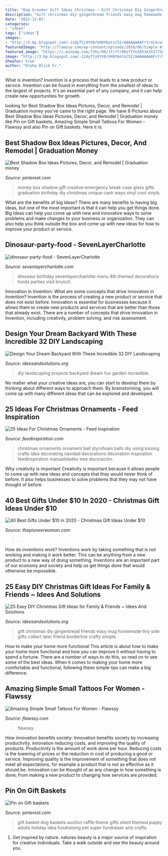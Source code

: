 ```yaml
---
title: "Dog Groomer Gift Ideas Christmas ~ Gift Christmas Diy Gingerbread Friends Easy Mug Homemade Tiny Side Gifts Collect Later Friend Borderline Crafty Simple"
description: "Gift christmas diy gingerbread friends easy mug homemade tiny side gifts collect later friend borderline crafty simple"
date: "2022-12-01"
categories:
- "ideas"
tags: ["ideas"]
images:
- "http://3.bp.blogspot.com/-i2dyf5j0YV0/VH8Y6otsC5I/AAAAAAAAFrY/VLkcw7xEvFY/s1600/Tiny-Gingerbread-House-for-Side-of-Mug.jpg"
featuredImage: "http://flawssy.com/wp-content/uploads/2016/06/Simple-Arm-Tattoo-Designs-for-Women.jpg"
featured_image: "https://i.pinimg.com/736x/90/1f/ff/901fffe10534352f756b5d981aa41bc4.jpg"
image: "http://3.bp.blogspot.com/-i2dyf5j0YV0/VH8Y6otsC5I/AAAAAAAAFrY/VLkcw7xEvFY/s1600/Tiny-Gingerbread-House-for-Side-of-Mug.jpg"
ShowToc: true
author: "Orpha Blick Sr."
---
```



What is invention?
Invention is a process that leads to a new product or service. Invention can be found in everything from the smallest of ideas to the largest of projects. It's an essential part of any company, and it can help create new opportunities for growth.

	

		
looking for Best Shadow Box Ideas Pictures, Decor, and Remodel | Graduation money you've came to the right page. We have 8 Pictures about Best Shadow Box Ideas Pictures, Decor, and Remodel | Graduation money like Pin on Gift baskets, Amazing Simple Small Tattoos For Women - Flawssy and also Pin on Gift baskets. Here it is:
		
    
## Best Shadow Box Ideas Pictures, Decor, And Remodel | Graduation Money

<img loading=lazy src="https://i.pinimg.com/originals/4d/b6/f5/4db6f5132b7ecef143c5dba375da87e8.jpg" onerror="this.onerror=null;this.src='https://tse1.mm.bing.net/th?id=OIP.TFF_vtNr_LFKLEkQo9oikQHaJ5&amp;pid=15.1';" alt="Best Shadow Box Ideas Pictures, Decor, and Remodel | Graduation money">

_Source: pinterest.com_

>money box shadow gift creative emergency break case glass gifts graduation birthday diy christmas unique cash ways vinyl cool vinyls. 

	

What are the benefits of big ideas?
There are many benefits to having big ideas, but one of the most important is that it can help you get things done. Big ideas can help you come up with new and innovative ways to solve problems and make changes to your business or organization. They can also help you think outside the box and come up with new ideas for how to improve your product or service.

    
## Dinosaur-party-food - SevenLayerCharlotte

<img loading=lazy src="https://i2.wp.com/sevenlayercharlotte.com/wp-content/uploads/2016/12/Dinosaur-party-food.jpg?fit=735%2C1102" onerror="this.onerror=null;this.src='https://tse2.mm.bing.net/th?id=OIP.zV--DJIlBRQihIip7BRQ1QHaLG&amp;pid=15.1';" alt="dinosaur-party-food - SevenLayerCharlotte">

_Source: sevenlayercharlotte.com_

>dinosaur birthday sevenlayercharlotte menu 4th themed decorations foods parties visit brunch. 

	

Innovation in Invention: What are some concepts that drive innovation in Invention?
Invention is the process of creating a new product or service that does not exist before. Innovation is essential for businesses because it allows them to create new products and services that are better than those that already exist. There are a number of concepts that drive innovation in Invention, including creativity, problem solving, and risk assessment.

    
## Design Your Dream Backyard With These Incredible 32 DIY Landscaping

<img loading=lazy src="http://4.bp.blogspot.com/-1SOaAWvC1VM/VT-G3vpBP_I/AAAAAAAAGZc/V72Hv8elzo4/w1200-h630-p-k-no-nu/Top-32-DIY-Fun-Landscaping-Ideas-For-Your-Dream-Backyard.jpg" onerror="this.onerror=null;this.src='https://tse3.mm.bing.net/th?id=OIP.ONj6v5bNmnzi5BQzEPaGtAHaD4&amp;pid=15.1';" alt="Design Your Dream Backyard With These Incredible 32 DIY Landscaping">

_Source: ideesandsolutions.org_

>diy landscaping projects backyard dream fun garden incredible. 

	

No matter what your creative ideas are, you can start to develop them by thinking about different ways to approach them. By brainstorming, you will come up with many different ideas that can be explored and developed.

    
## 25 Ideas For Christmas Ornaments - Feed Inspiration

<img loading=lazy src="http://feedinspiration.com/wp-content/uploads/2015/12/Christmas-Decoration-Kissing-Ball-Ornament.jpg" onerror="this.onerror=null;this.src='https://tse2.mm.bing.net/th?id=OIP.PoaP7cLmMnwymsYBXvJy3gHaLd&amp;pid=15.1';" alt="25 Ideas For Christmas Ornaments - Feed Inspiration">

_Source: feedinspiration.com_

>christmas ornaments ornament ball styrofoam balls diy using kissing crafts idea decorating navidad decorations decoration inspiration feedinspiration manualidades tree decoración. 

	

Why creativity is important
Creativity is important because it allows people to come up with new ideas and concepts that they would never think of before. It also helps businesses to solve problems that they may not have thought of before.

    
## 40 Best Gifts Under $10 In 2020 - Christmas Gift Ideas Under $10

<img loading=lazy src="https://hips.hearstapps.com/vader-prod.s3.amazonaws.com/1607374119-il_794xN.2710368093_1s0n.jpg?crop=1xw:1xh;center,top&amp;resize=480:*" onerror="this.onerror=null;this.src='https://tse2.mm.bing.net/th?id=OIP._EGf-9Pe7gT26w8FU2T2NAHaHf&amp;pid=15.1';" alt="40 Best Gifts Under $10 in 2020 - Christmas Gift Ideas Under $10">

_Source: thepioneerwoman.com_

>. 

	

How do inventions work?
Inventions work by taking something that is not working and making it work better. This can be anything from a new product to a new way of doing something. Inventions are an important part of our economy and society and help us get things done that would otherwise be impossible.

    
## 25 Easy DIY Christmas Gift Ideas For Family &amp; Friends ~ Idees And Solutions

<img loading=lazy src="http://3.bp.blogspot.com/-i2dyf5j0YV0/VH8Y6otsC5I/AAAAAAAAFrY/VLkcw7xEvFY/s1600/Tiny-Gingerbread-House-for-Side-of-Mug.jpg" onerror="this.onerror=null;this.src='https://tse3.mm.bing.net/th?id=OIP.mqGEotMPtZ5h58F2XKI4BAHaPN&amp;pid=15.1';" alt="25 Easy DIY Christmas Gift Ideas for Family &amp; Friends ~ Idees And Solutions">

_Source: ideesandsolutions.org_

>gift christmas diy gingerbread friends easy mug homemade tiny side gifts collect later friend borderline crafty simple. 

	

How to make your home more functional
This article is about how to make your home more functional and how you can improve it without having to spend a fortune. There are a number of ways to do this, so read on to see some of the best ideas. When it comes to making your home more comfortable and functional, following these simple tips can make a big difference.

    
## Amazing Simple Small Tattoos For Women - Flawssy

<img loading=lazy src="http://flawssy.com/wp-content/uploads/2016/06/Simple-Arm-Tattoo-Designs-for-Women.jpg" onerror="this.onerror=null;this.src='https://tse3.mm.bing.net/th?id=OIP.ools0xfMMMEC5NCH7EAyewHaKt&amp;pid=15.1';" alt="Amazing Simple Small Tattoos For Women - Flawssy">

_Source: flawssy.com_

>flawssy. 

	

How innovation benefits society:
Innovation benefits society by increasing productivity, innovation reducing costs, and improving the quality of products. Productivity is the amount of work done per hour. Reducing costs is the lowering of prices or the reduction in cost of producing a good or service. Improving quality is the improvement of something that does not meet all expectations, for example a product that is not as effective as it should be. Innovation can be thought of as any change in how something is done, from making a new product to changing how services are provided.

    
## Pin On Gift Baskets

<img loading=lazy src="https://i.pinimg.com/736x/90/1f/ff/901fffe10534352f756b5d981aa41bc4.jpg" onerror="this.onerror=null;this.src='https://tse4.mm.bing.net/th?id=OIP.OH6c2ps_z8D1Lo6mqAEv7AHaJ4&amp;pid=15.1';" alt="Pin on Gift baskets">

_Source: pinterest.com_

>gift basket dog baskets auction raffle theme gifts silent themed puppy adults holiday idea fundraising pet super fundraiser arts crafts. 

	

1. Get inspired by nature. natures beauty is a major source of inspiration for creative individuals. Take a walk outside and see the beauty around you.

